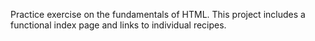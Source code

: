 Practice exercise on the fundamentals of HTML. 
This project includes a functional index page and links to individual recipes.